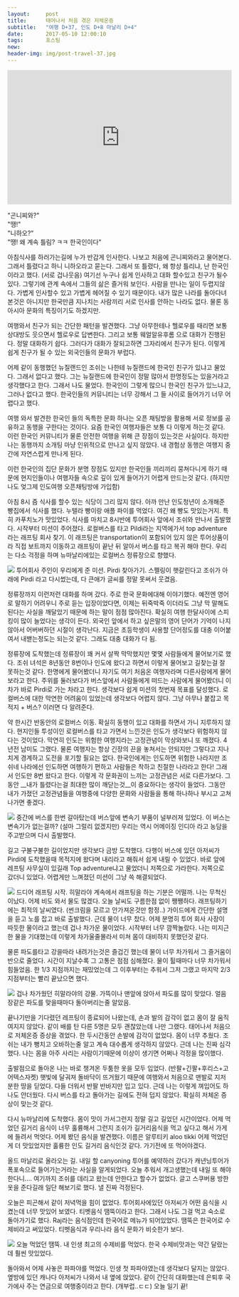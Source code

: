 ```yaml
---
layout:	    post
title:      태어나서 처음 겪은 저체온증
subtitle:   "여행 D+37, 인도 D+8 마날리 D+4"
date:       2017-05-10 12:00:10 
tags:       포스팅
new:       	 
header-img: img/post-travel-37.jpg
---
```


<center>
<style>
	.google-maps {
		position: relative;
		padding-bottom: 60%; // This is the aspect ratio
		height: 0;
		overflow: hidden;
	}
	.google-maps iframe {
		position: absolute;
		top: 0;
		left: 0;
		width: 100% !important;
		height: 100% !important;
	}
</style>

<div class="google-maps">
<iframe src="https://www.google.com/maps/embed?pb=!1m18!1m12!1m3!1d10957.073565365232!2d77.10956806323742!3d31.92580104850589!2m3!1f0!2f0!3f0!3m2!1i1024!2i768!4f13.1!3m3!1m2!1s0x3904f6d86ec3c9bf%3A0x3805f4386fd570c!2sPirdi%2C+Balh%2C+Himachal+Pradesh+175101%2C+India!5e0!3m2!1sen!2skr!4v1518876838094" width="600" height="450" frameborder="0" style="border:0" allowfullscreen></iframe>
</div>
</center>

  



>
"곤니찌와?"  
"땡!"  
"니하오?"  
"땡! 왜 계속 틀림? ㅋㅋ 한국인이다"  

아침식사를 하러가는길에 누가 반갑게 인사한다. 나보고 처음에 곤니찌와라고 물어본다. 그래서 틀렸다고 하니 니하오라고 묻는다. 그래서 또 틀렸다, 왜 항상 틀리냐, 난 한국인이라고 했다. (서로 겁나웃음) 여기선 누구나 쉽게 인사하고 대화 할수있고 친구가 될수 있다. 그렇기에 관계 속에서 그들의 삶은 즐거워 보인다. 사람을 만나는 일이 두렵지않다. 가볍게 인사할수 있고 가볍게 헤어질 수 있기 때문이다. 내가 많은 나라를 돌아다녀본것은 아니지만 한국만큼 지나치는 사람끼리 서로 인사를 안하는 나라도 없다. 물론 동아시아 문화의 특징이기도 하겠지만.

여행와서 친구가 되는 간단한 패턴을 발견했다. 그냥 아무한테나 헬로우를 때리면 보통 상대방도 웃으면서 헬로우로 답변한다. 그리고 보통 웨얼알유후롬 으로 대화가 진행된다. 정말 대화하기 쉽다. 그러다가 대화가 잘되고하면 그자리에서 친구가 된다. 이렇게 쉽게 친구가 될 수 있는 외국인들의 문화가 부럽다.

어제 같이 동행했던 뉴질랜드인 조쉬는 나한테 뉴질랜드에 한국인 친구가 있냐고 물었다. 그래서 없다고 했다. 그는 뉴질랜드에 한국인이 정말 많아서 한명정도는 있을거라고 생각했다고 한다. 그래서 나도 물었다. 한국인이 그렇게 많으니 한국인 친구가 있느냐고, 그러나 없다고 했다. 한국인들의 커뮤니티는 너무 강해서 그 들 사이로 들어가기 너무 어렵다고 했다.

여행 와서 발견한 한국인 들의 독특한 문화 하나는 오픈 채팅방을 활용해 서로 정보를 공유하고 동행을 구한다는 것이다. 요즘 한국인 여행자들은 보통 다 이렇게 하는것 같다. 이런 한국인 커뮤니티가 물론 안전한 여행을 위해 큰 장점이 있는것은 사실이다. 하지만 나는 동행까지 소개팅 마냥 인위적으로 만나고 싶지 않았다. 내 경험상 동행은 여행지 중간에 자연스럽게 만나게 된다.

이런 한국인의 집단 문화가 분명 장점도 있지만 한국인들 끼리끼리 뭉쳐다니게 하기 때문에 현지인들이나 여행자들 속으로 깊이 있게 들어가기 어렵게 만드는것 같다. (하지만 나도 엊그제 인도여행 오픈채팅방에 가입함)

아침 8시 즘 식사를 할수 있는 식당이 그리 많지 않다. 아까 만난 인도청년이 소개해준 빵집에서 식사를 했다. 누텔라 빵이랑 애플 파이를 먹었다. 여긴 왜 빵도 맛있는거지. 특히 카푸치노가 맛있었다. 식사를 마치고 8시반에 투어회사 앞에서 조쉬와 만나서 출발했다. 시작부터 미션이 주어졌다. 로컬버스를 타고 Pildi라는 지역에가서 top adventure라는 래프팅 회사 찾기. 이 래프팅은 transportation이 포함되어 있지 않은 투어상품이라 직접 보트까지 이동하고 래프팅이 끝난 뒤 알아서 버스를 타고 복귀 해야 한다. 우리는 다소 걱정을 하며 뉴마날리에있는 로컬버스 정류장으로 향했다.

![](/img/170510-mission.jpg)
투어회사 주인이 우리에게 준 미션. Pirdi 찾아가기. 스펠링이 햇갈린다고 조쉬가 아래에  Pirdi 라고 다시썼는데, 다 큰애가 글씨를 정말 못써서 웃겼음.

정류장까지 이런저런 대화를 하며 갔다. 주로 한국 문화에대해 이야기했다. 예전엔 영어로 말하기 어려우니 주로 듣는 입장이었다면, 이제는 뒤죽박죽 이더라도 그냥 막 말해도 된다는 사실을 깨달았기 때문에 하는 말이 점점 많아진다. 확실히 여행 한달사이에 스피킹이 많이 늘었다는 생각이 든다. 외국인 앞에서 하고 싶은말의 영어 단어가 기억이 나지않아서 어버버하던 시절이 생각난다. 지금은 초등학생이 사용할 단어정도를 대충 이어붙여서 내밷는정도는 되는것 같다. 그래도 대충 대화가 다 됨.

정류장에 도착했는데 정류장이 꽤 커서 살짝 막막했지만 몇몇 사람들에게 물어보기로 했다. 조쉬 녀석은 8년동안 8번이나 인도에 왔다고 하면서 이렇게 물어보고 길찾는걸 잘 못하는것 같다. 한명에게 물어봤더니 자기도 여기 처음온 여행자라며 다른사람에게 물어보라고 한다. 주위를 둘러보다가 버스앞에서 사람들에게 떠드는 사람에게 물어봤더니 이 차가 바로 Pirdi로 가는 차라고 한다. 생각보다 쉽게 미션의 첫번재 목표를 달성했다. 로컬버스에 대한 막연한 어려움이 있었는데 생각보다 어렵지 않다. 그냥 아무나 붙잡고 목적지 + 버스? 이러면 다 알려준다.

약 한시간 반동안의 로컬버스 이동. 확실히 동행이 있고 대화를 하면서 가니 지루하지 않다. 현지인들 투성이인 로컬버스를 타고 가면서 느낀것은 인도가 생각보다 위험하지 않다는 것이었다. 막연히 인도는 위험한 여행지라는 고정관념이 막상와보니 또 깨졌다. 4년전 남미도 그랬다. 물론 여행자는 항상 긴장의 끈을 놓쳐서는 안되지만 그렇다고 지나치게 경계하고 도전을 포기할 필요는 없다. 한국인에게는 인도하면 위험한 나라지만 조쉬네 나라에선 인도하면 여행하기 편하고 사람들은 착하고 친절한 나라라고 한다! 그래서 인도만 8번 왔다고 한다. 이렇게 각 문화권이 느끼는 고정관념은 서로 다른가보다. 그동안 __내가 틀렸다는걸 최대한 많이 깨닫는것__이 중요하다는 생각이 들었다. 그동안 내가 가졌던 고정관념들을 여행중에 다양한 문화와 사람들을 통해 하나하나 부시고 고쳐나가면 좋겠다.

![](/img/170510-transmission.jpg)
중간에 버스를 한번 갈아탔는데 버스앞에 변속기 부품이 널부러져 있었다. 이 버스는 변속기가 없는걸까? (설마 그럴리 없겠지만) 우리는 역시 어메이징 인디아 라고 농담을 주고받으며 다시 출발했다.

길고 구불구불한 길이었지만 생각보다 금방 도착했다. 다행이 버스에 있던 아저씨가 Pirdi에 도착했을때 목적지에 왔다며 내리라고 해줘서 쉽게 내릴 수 있었다. 바로 앞에 레프팅 사무실이 있길래 Top adventure냐고 물었더니 저쪽으로 가라한다. 저쪽으로 갔더니 있었다. 어렵게만 느껴졌던 미션이 그냥 쓱 해결되었다.

![](/img/170510-start.jpg)
드디어 래프팅 시작. 히말라야 계속에서 래프팅을 하는 기분은 어떨까. 나는 무척신이났다. 어제 비도 와서 물도 많겠다. 오늘 날씨도 구름한점 없이 쨍쨍하다. 래프팅하기에는 최적의 날씨였다. (썬크림을 모르고 안가져온것만 함정..) 가이드에게 간단한 설명을 듣고 노를 잡고 바로 출발했다. 근데 물이 너무 찼다. 어제 분명히 투어 회사 사장이 따듯한 물이라고 했는데 겁나 차가운 물이었다. 시작부터 너무 깜짝놀랐다. 나는 미지근한 물을 기대했는데 이렇게 차가울줄몰라서 미쳐 몸이 대비하지 못했던것 같다.

물론 파도를타고 강을따라 내려가는것은 즐겁긴 했는데 물이 너무 차가워서 그 즐거움이 반으로 줄었다. 시간이 지날수록 그 고통은 점점 심해졌다. 물이 튈때마다 너무 차가워서 힘들었음. 한 1/3 지점까지는 재밌었는데 그 이후부터는 추워서 그저 그랬고 마지막 2/3 지점부터는 빨리 끝났으면 했다.

![](/img/170510-coldwater.jpg)
겁나 차가웠던 히말라야의 강물. 가뜩이나 맨앞에 앉아서 파도를 많이 맞았다. 얼음장같은 파도를 맞을때마다 돌아버리는줄 알았음.

끝나기만을 기다렸던 레프팅이 종료되어 나왔는데, 손과 발의 감각이 없고 몸이 잘 움직여지지 않았다. 같이 배를 탄 다른 5명은 모두 괜찮았는데 나만 그랬다. 태어나서 처음으로 저체온증 증상을 겪었다. 한 두시간동안 손발에 감각이 없었다. 몸이 너무 추웠다. 조쉬는 내가 뻥치고 오바하는줄 알고 계속 대수롭게 생각하지 않았다. 근데 나는 진짜 심각했다. 나는 몸을 아주 사리는 사람이기때문에 이상이 생기면 어쩌나 걱정을 많이했다.

출발점으로 돌아온 나는 바로 챙겨온 두툼한 옷을 모두 입었다. (반팔+긴팔+후리스+고어텍스자켓) 햇빛에 달궈져 돌바닥이 뜨거웠기 때문에 여행와서 처음으로 맨발로 지저분한 땅을 딛었다. 다들 더워서 반팔 반바지만 입고 있다. 근데 나는 이렇게 껴입어도 하나도 안더웠다. 다시 버스를 타고 돌아가는 길에도 전혀 덥지 않았다. 확실히 저체온 증상이 맞는것 같다.

다시 뉴마날리에 도착했다. 몸이 맛이 가서그런지 정말 길고 길었던 시간이었다. 어제 먹었던 길거리 음식이 너무 훌륭해서 그런지 조쉬가 길거리음식을 먹고 싶다고 해서 가게에 들려서 먹엇다. 어제 봤던 음식을 발견했다. 이름은 알루티키 aloo tikki 어제 먹었던게 더 맛있었지만 훌륭한 인도 길거리 음식인것 같다. 가기전에 또 먹어야겠다.

올드 마날리로 올라오는 길. 내일 할 canyoning 투어를 예약하러 갔다가 캐년닝투어가 폭포속으로 들어가는거라는 사실을 알게되었다. 오늘 추워서 개고생했는데 내일 또 해야한다니.... 여기까지 조쉬를 데리고 왔는데 안한다고 할수가 없었다. 글고 스쿠버용 방한옷을 준다길래 일단 해보기로 했다. 낼 진짜 걱정된다.

오늘은 피곤해서 같이 저녁먹을 힘이 없었다. 투어회사에있던 아저씨가 어떤 음식을 시켰는데 너무 맛있어 보였다. 티벳음식 땜뚝이라고 한다. 그래서 나도 그걸 먹고 숙소로 돌아가기로 했다. Raj라는 음식점인데 한국어로 메뉴가 되어있었다. 땜뚝은 한국어로 수제비라고 써있었다. 티벳음식과 우리나라 음식 문화가 비슷한가 보다.

![](/img/170510-temtuk.jpg)
오늘 먹었던 땜뚝. 내 인생 최고의 수제비를 먹었다. 한국 수제비맛과는 약간 달랐는데 훨씬 맛있었다.

돌아와서 어제 사놓은 파파야를 먹었다. 인생 첫 파파야였는데 생각보다 달지는 않았다. 옆방에 있던 캐나다 아저씨가 나와서 내 옆에 앉았다. 같이 간단히 대화했는데 은퇴후 국가에사 주는 연금으로 여행중이라고 한다. (개부럽..ㄷㄷ) 오늘 일기 끝!
